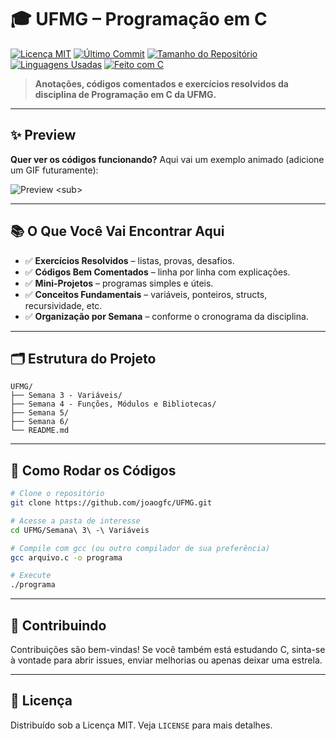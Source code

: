 # 🎓 UFMG – Programação em C

[![Licença MIT](https://img.shields.io/badge/Licença-MIT-blue.svg)](LICENSE)
[![Último Commit](https://img.shields.io/github/last-commit/joaogfc/UFMG?color=brightgreen)](https://github.com/joaogfc/UFMG/commits/main)
[![Tamanho do Repositório](https://img.shields.io/github/repo-size/joaogfc/UFMG?color=orange)](https://github.com/joaogfc/UFMG)
[![Linguagens Usadas](https://img.shields.io/github/languages/count/joaogfc/UFMG?color=purple)](https://github.com/joaogfc/UFMG)
[![Feito com C](https://img.shields.io/badge/feito%20com-C-blue.svg)](https://github.com/joaogfc/UFMG)

> **Anotações, códigos comentados e exercícios resolvidos da disciplina de Programação em C da UFMG.**

---

## ✨ Preview

**Quer ver os códigos funcionando?** Aqui vai um exemplo animado (adicione um GIF futuramente):

![Preview]([https://media.giphy.com/media/XAxylRMCdpbEWUAvr8/giphy.gif](https://media1.giphy.com/media/v1.Y2lkPTc5MGI3NjExYjBlcXg3cnN3bWt4dXdob3UzZm85Nnp3MnpycnkwcGo1ZTh1Z2h1eCZlcD12MV9pbnRlcm5hbF9naWZfYnlfaWQmY3Q9Zw/CnTzlGz79qPUXBpyPL/giphy.gif))  
<sub>

---

## 📚 O Que Você Vai Encontrar Aqui

- ✅ **Exercícios Resolvidos** – listas, provas, desafios.
- ✅ **Códigos Bem Comentados** – linha por linha com explicações.
- ✅ **Mini-Projetos** – programas simples e úteis.
- ✅ **Conceitos Fundamentais** – variáveis, ponteiros, structs, recursividade, etc.
- ✅ **Organização por Semana** – conforme o cronograma da disciplina.

---

## 🗂 Estrutura do Projeto

```
UFMG/
├── Semana 3 - Variáveis/
├── Semana 4 - Funções, Módulos e Bibliotecas/
├── Semana 5/
├── Semana 6/
└── README.md
```

---

## 🚀 Como Rodar os Códigos

```bash
# Clone o repositório
git clone https://github.com/joaogfc/UFMG.git

# Acesse a pasta de interesse
cd UFMG/Semana\ 3\ -\ Variáveis

# Compile com gcc (ou outro compilador de sua preferência)
gcc arquivo.c -o programa

# Execute
./programa
```

---

## 🤝 Contribuindo

Contribuições são bem-vindas! Se você também está estudando C, sinta-se à vontade para abrir issues, enviar melhorias ou apenas deixar uma estrela.

---

## 📄 Licença

Distribuído sob a Licença MIT. Veja `LICENSE` para mais detalhes.
